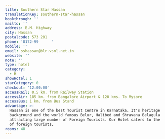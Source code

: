 ```yaml
---
title: Southern Star Hassan
translationKey: southern-star-hassan
bookthrough: ''
mailto: ''
address: B.M. Highway
city: Hassan
postalcode: 573 201
phone: '8172-99      '
mobile: ''
email: sshassan@blr.vsnl.net.in
website: ''
note: ''
type: hotel
category:
  - H
showHotel: 1
starCategory: 0
checkout: '12:00:00'
accessRail: 0.5 km. from Railway Station
accessAir: 185 km. from Bangalore Airport & 120 kms. To Mysore
accessBus: 1 km. from Bus Stand
advantage: >-
  Hassan is one of the best Tourist Centre in Karnataka. It's heritage
  background and the world famous Belur, Halibed and Shravana Belagula are
  attracting large number of Foreign Tourists. Our Hotel caters to the standard
  of foreign tourists,
rooms: 48
---
```

